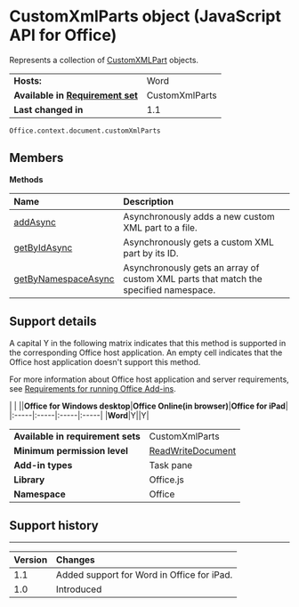 
# CustomXmlParts object (JavaScript API for Office)
Represents a collection of [CustomXMLPart](../reference/shared/customxmlpart-object/customxmlpart-object.md) objects.

|||
|:-----|:-----|
|**Hosts:**|Word|
|**Available in [Requirement set](http://msdn.microsoft.com/library/6b6702f2-b0a5-46ab-a356-8dda897ca8ae%28Office.15%29.aspx)**|CustomXmlParts|
|**Last changed in**|1.1|

```
Office.context.document.customXmlParts
```


## Members


**Methods**


|**Name**|**Description**|
|:-----|:-----|
|[addAsync](../reference/shared/customxmlparts-object/addasync-method.md)|Asynchronously adds a new custom XML part to a file.|
|[getByIdAsync](../reference/shared/customxmlparts-object/getbyidasync-method.md)|Asynchronously gets a custom XML part by its ID.|
|[getByNamespaceAsync](../reference/shared/customxmlparts-object/getbynamespaceasync-method.md)|Asynchronously gets an array of custom XML parts that match the specified namespace.|

## Support details
<a name="bk_support"> </a>

A capital Y in the following matrix indicates that this method is supported in the corresponding Office host application. An empty cell indicates that the Office host application doesn't support this method.

For more information about Office host application and server requirements, see [Requirements for running Office Add-ins](http://msdn.microsoft.com/library/67340567-bb9a-498c-96d3-3f52f28c16bc%28Office.15%29.aspx).


|
|
||**Office for Windows desktop**|**Office Online(in browser)**|**Office for iPad**|
|:-----|:-----|:-----|:-----|
|**Word**|Y||Y|

|||
|:-----|:-----|
|**Available in requirement sets**|CustomXmlParts|
|**Minimum permission level**|[ReadWriteDocument](http://msdn.microsoft.com/library/da2efadc-4ebf-45fe-be39-397ac1eb1dbd%28Office.15%29.aspx)|
|**Add-in types**|Task pane|
|**Library**|Office.js|
|**Namespace**|Office|

## Support history
<a name="bk_history"> </a>


****


|**Version**|**Changes**|
|:-----|:-----|
|1.1|Added support for Word in Office for iPad.|
|1.0|Introduced|
